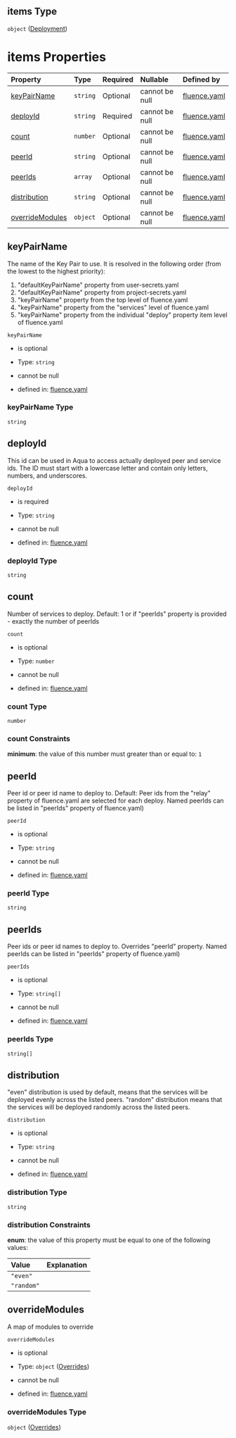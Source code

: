 ## items Type

`object` ([Deployment](fluence-properties-services-service-config-properties-deployment-list-deployment.md))

# items Properties

| Property                            | Type     | Required | Nullable       | Defined by                                                                                                                                                                                                                                                       |
| :---------------------------------- | :------- | :------- | :------------- | :--------------------------------------------------------------------------------------------------------------------------------------------------------------------------------------------------------------------------------------------------------------- |
| [keyPairName](#keypairname)         | `string` | Optional | cannot be null | [fluence.yaml](fluence-properties-services-service-config-properties-deployment-list-deployment-properties-keypairname.md "https://fluence.dev/schemas/fluence.yaml#/properties/services/additionalProperties/properties/deploy/items/properties/keyPairName")   |
| [deployId](#deployid)               | `string` | Required | cannot be null | [fluence.yaml](fluence-properties-services-service-config-properties-deployment-list-deployment-properties-deployid.md "https://fluence.dev/schemas/fluence.yaml#/properties/services/additionalProperties/properties/deploy/items/properties/deployId")         |
| [count](#count)                     | `number` | Optional | cannot be null | [fluence.yaml](fluence-properties-services-service-config-properties-deployment-list-deployment-properties-count.md "https://fluence.dev/schemas/fluence.yaml#/properties/services/additionalProperties/properties/deploy/items/properties/count")               |
| [peerId](#peerid)                   | `string` | Optional | cannot be null | [fluence.yaml](fluence-properties-services-service-config-properties-deployment-list-deployment-properties-peerid.md "https://fluence.dev/schemas/fluence.yaml#/properties/services/additionalProperties/properties/deploy/items/properties/peerId")             |
| [peerIds](#peerids)                 | `array`  | Optional | cannot be null | [fluence.yaml](fluence-properties-services-service-config-properties-deployment-list-deployment-properties-peer-ids.md "https://fluence.dev/schemas/fluence.yaml#/properties/services/additionalProperties/properties/deploy/items/properties/peerIds")          |
| [distribution](#distribution)       | `string` | Optional | cannot be null | [fluence.yaml](fluence-properties-services-service-config-properties-deployment-list-deployment-properties-distribution.md "https://fluence.dev/schemas/fluence.yaml#/properties/services/additionalProperties/properties/deploy/items/properties/distribution") |
| [overrideModules](#overridemodules) | `object` | Optional | cannot be null | [fluence.yaml](fluence-properties-services-service-config-properties-deployment-list-deployment-properties-overrides.md "https://fluence.dev/schemas/fluence.yaml#/properties/services/additionalProperties/properties/deploy/items/properties/overrideModules") |

## keyPairName

The name of the Key Pair to use. It is resolved in the following order (from the lowest to the highest priority):

1.  "defaultKeyPairName" property from user-secrets.yaml
2.  "defaultKeyPairName" property from project-secrets.yaml
3.  "keyPairName" property from the top level of fluence.yaml
4.  "keyPairName" property from the "services" level of fluence.yaml
5.  "keyPairName" property from the individual "deploy" property item level of fluence.yaml

`keyPairName`

*   is optional

*   Type: `string`

*   cannot be null

*   defined in: [fluence.yaml](fluence-properties-services-service-config-properties-deployment-list-deployment-properties-keypairname.md "https://fluence.dev/schemas/fluence.yaml#/properties/services/additionalProperties/properties/deploy/items/properties/keyPairName")

### keyPairName Type

`string`

## deployId

This id can be used in Aqua to access actually deployed peer and service ids. The ID must start with a lowercase letter and contain only letters, numbers, and underscores.

`deployId`

*   is required

*   Type: `string`

*   cannot be null

*   defined in: [fluence.yaml](fluence-properties-services-service-config-properties-deployment-list-deployment-properties-deployid.md "https://fluence.dev/schemas/fluence.yaml#/properties/services/additionalProperties/properties/deploy/items/properties/deployId")

### deployId Type

`string`

## count

Number of services to deploy. Default: 1 or if "peerIds" property is provided - exactly the number of peerIds

`count`

*   is optional

*   Type: `number`

*   cannot be null

*   defined in: [fluence.yaml](fluence-properties-services-service-config-properties-deployment-list-deployment-properties-count.md "https://fluence.dev/schemas/fluence.yaml#/properties/services/additionalProperties/properties/deploy/items/properties/count")

### count Type

`number`

### count Constraints

**minimum**: the value of this number must greater than or equal to: `1`

## peerId

Peer id or peer id name to deploy to. Default: Peer ids from the "relay" property of fluence.yaml are selected for each deploy. Named peerIds can be listed in "peerIds" property of fluence.yaml)

`peerId`

*   is optional

*   Type: `string`

*   cannot be null

*   defined in: [fluence.yaml](fluence-properties-services-service-config-properties-deployment-list-deployment-properties-peerid.md "https://fluence.dev/schemas/fluence.yaml#/properties/services/additionalProperties/properties/deploy/items/properties/peerId")

### peerId Type

`string`

## peerIds

Peer ids or peer id names to deploy to. Overrides "peerId" property. Named peerIds can be listed in "peerIds" property of fluence.yaml)

`peerIds`

*   is optional

*   Type: `string[]`

*   cannot be null

*   defined in: [fluence.yaml](fluence-properties-services-service-config-properties-deployment-list-deployment-properties-peer-ids.md "https://fluence.dev/schemas/fluence.yaml#/properties/services/additionalProperties/properties/deploy/items/properties/peerIds")

### peerIds Type

`string[]`

## distribution

"even" distribution is used by default, means that the services will be deployed evenly across the listed peers. "random" distribution means that the services will be deployed randomly across the listed peers.

`distribution`

*   is optional

*   Type: `string`

*   cannot be null

*   defined in: [fluence.yaml](fluence-properties-services-service-config-properties-deployment-list-deployment-properties-distribution.md "https://fluence.dev/schemas/fluence.yaml#/properties/services/additionalProperties/properties/deploy/items/properties/distribution")

### distribution Type

`string`

### distribution Constraints

**enum**: the value of this property must be equal to one of the following values:

| Value      | Explanation |
| :--------- | :---------- |
| `"even"`   |             |
| `"random"` |             |

## overrideModules

A map of modules to override

`overrideModules`

*   is optional

*   Type: `object` ([Overrides](fluence-properties-services-service-config-properties-deployment-list-deployment-properties-overrides.md))

*   cannot be null

*   defined in: [fluence.yaml](fluence-properties-services-service-config-properties-deployment-list-deployment-properties-overrides.md "https://fluence.dev/schemas/fluence.yaml#/properties/services/additionalProperties/properties/deploy/items/properties/overrideModules")

### overrideModules Type

`object` ([Overrides](fluence-properties-services-service-config-properties-deployment-list-deployment-properties-overrides.md))
